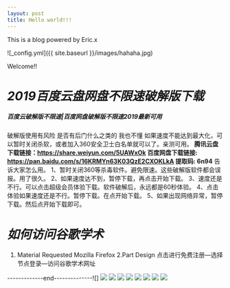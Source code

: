 ```yaml
---
layout: post
title: Hello world!!!
---
```


This is a blog powered by Eric.x

![_config.yml]({{ site.baseurl }}/images/hahaha.jpg)

Welcome!!

# _***2019百度云盘网盘不限速破解版下载***_
#####   _百度云破解版不限速|百度网盘破解版不限速2019最新可用_
破解版使用有风险 是否有后门什么之类的 我也不懂
如果速度不能达到最大化，可以暂时关闭杀软，或者加入360安全卫士白名单就可以了。亲测可用。
**腾讯云盘下载链接：https://share.weiyun.com/5UAWxOk
百度网盘下载链接: https://pan.baidu.com/s/16KRMYn63K03QzE2CXOKLkA 提取码: 6n94**
告诉大家怎么用。
1、暂时关闭360等杀毒软件。避免限速。这些破解版软件都会误报。用了很久。
2、如果速度达不到，暂停下载，再点击开始下载。
3、速度还是不行。可以点击超级会员体验下载。软件破解后，永远都是60秒体验。
4、点击体验如果速度还是不行。暂停下载。在点开始下载。
5、如果出现网络异常，暂停下载。然后点开始下载即可。



# *如何访问谷歌学术*
1. Material Requested
Mozilla Firefox 
2.Part Design
点击进行免费注册—选择节点登录—访问谷歌学术网址

-------------end--------------![]
![](media/15588632577013/15588651480770.jpg)
![](media/15588632577013/15588651512329.jpg)
![](media/15588632577013/15588651529629.jpg)
![](media/15588632577013/15588651557291.jpg)
![](media/15588632577013/15588651573978.jpg)
![](media/15588632577013/15588651592160.jpg)
![](media/15588632577013/15588651609642.jpg)
![](media/15588632577013/15588651626473.jpg)



